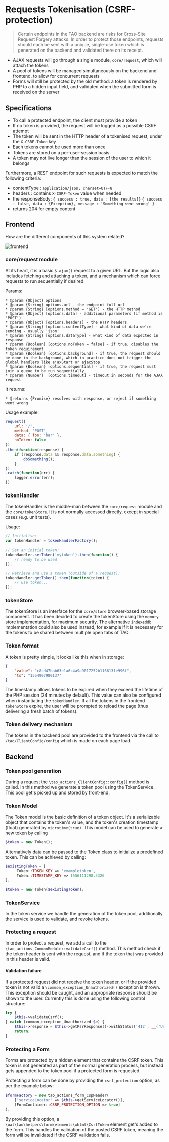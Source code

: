 # Requests Tokenisation (CSRF-protection)

> Certain endpoints in the TAO backend are risks for Cross-Site Request Forgery attacks. In order to protect those endpoints, requests should each be sent with a unique, single-use token which is generated on the backend and validated there on its receipt.

-   AJAX requests will go through a single module, `core/request`, which will attach the tokens
-   A pool of tokens will be managed simultaneously on the backend and frontend, to allow for concurrent requests
-   Forms will still be protected by the old method: a token is rendered by PHP to a hidden input field, and validated when the submitted form is received on the server

## Specifications

-   To call a protected endpoint, the client must provide a token
-   If no token is provided, the request will be logged as a possible CSRF attempt
-   The token will be sent in the HTTP header of a tokenised request, under the `X-CSRF-Token` key
-   Each tokens cannot be used more than once
-   Tokens are stored on a per-user-session basis
-   A token may not live longer than the session of the user to which it belongs

Furthermore, a REST endpoint for such requests is expected to match the following criteria:

-   contentType : `application/json; charset=UTF-8`
-   headers : contains `X-CSRF-Token` value when needed
-   the responseBody:
      `{ success : true, data : [the results]}`
      `{ success : false, data : {Exception}, message : 'Something went wrong' }`
-   returns 204 for empty content

## Frontend

How are the different components of this system related?

![frontend](Requests.png)

### core/request module

At its heart, it is a basic `$.ajax()` request to a given URL. But the logic also includes fetching and attaching a token, and a mechanism which can force requests to run sequentially if desired.

Params:

```
* @param {Object} options
* @param {String} options.url - the endpoint full url
* @param {String} [options.method = 'GET'] - the HTTP method
* @param {Object} [options.data] - additional parameters (if method is 'POST')
* @param {Object} [options.headers] - the HTTP headers
* @param {String} [options.contentType] - what kind of data we're sending - usually 'json'
* @param {String} [options.dataType] - what kind of data expected in response
* @param {Boolean} [options.noToken = false] - if true, disables the token requirement
* @param {Boolean} [options.background] - if true, the request should be done in the background, which in practice does not trigger the global handlers like ajaxStart or ajaxStop
* @param {Boolean} [options.sequential] - if true, the request must join a queue to be run sequentially
* @param {Number}  [options.timeout] - timeout in seconds for the AJAX request
```

It returns:

```
* @returns {Promise} resolves with response, or reject if something went wrong
```

Usage example:

```javascript
request({
    url: '/',
    method: 'POST',
    data: { foo: 'bar' },
    noToken: false
})
.then(function(response) {
    if (response.data && response.data.something) {
        doSomething();
    }
})
.catch(function(err) {
    logger.error(err);
})
```

### tokenHandler

The tokenHandler is the middle-man between the `core/request` module and the `core/tokenStore`. It is not normally accessed directly, except in special cases (e.g. unit tests).

Usage:

```javascript
// Initialise:
var tokenHandler = tokenHandlerFactory();

// Set an initial token:
tokenHandler.setToken('mytoken').then(function() {
    // ready to be used
});

// Retrieve and use a token (outside of a request):
tokenHandler.getToken().then(function(token) {
    // use token...
});
```

### tokenStore

The tokenStore is an interface for the `core/store` browser-based storage component. It has been decided to create the tokenStore using the `memory` store implementation, for maximum security. The alternative `indexeddb` implementation could also be used instead, for example if it is necessary for the tokens to be shared between multiple open tabs of TAO.

### Token format

A token is pretty simple, it looks like this when in storage:

```json
{
    "value": "c8cd47bab63e1a6c4a9a9017252b1166131e996f",
    "ts": "1554907980137"
}
```

The timestamp allows tokens to be expired when they exceed the lifetime of the PHP session (24 minutes by default). This value can also be configured when instantiating the `tokenHandler`. If all the tokens in the frontend `tokenStore` expire, the user will be prompted to reload the page (thus delivering a fresh batch of tokens).

### Token delivery mechanism

The tokens in the backend pool are provided to the frontend via the call to `/tao/ClientConfig/config` which is made on each page load.

## Backend

### Token pool generation

During a request the `\tao_actions_ClientConfig::config()` method is called. In this method we generate a token pool using the TokenService. This pool get's picked up and stored by front-end.

### Token Model

The Token model is the basic definition of a token object. It's a serializable object that contains the token's value, and the token's creation timestamp (float) generated by `microtime(true)`.
This model can be used to generate a new token by calling 

```php
$token = new Token();
```

Alternatively data can be passed to the Token class to initialize a predefined token. This can be achieved by calling:

```php
$existingToken = [
     Token::TOKEN_KEY => 'exampletoken',
     Token::TIMESTAMP_KEY => 1556111298.3326
];

$token = new Token($existingToken);
```

### TokenService

In the token service we handle the generation of the token pool, additionally the service is used to validate, and revoke tokens.

### Protecting a request

In order to protect a request, we add a call to the `\tao_actions_CommonModule::validateCsrf()` method. This method check if the token header is sent with the request, and if the token that was provided in this header is valid.

#### Validation failure

If a protected request did not receive the token header, or if the provided token is not valid a `\common_exception_Unauthorized()` exception is thrown. This exception should be caught, and an appropriate response should be shown to the user.
Currently this is done using the following control structure:

```php
try {
    $this->validateCsrf();
} catch (common_exception_Unauthorized $e) {
    $this->response = $this->getPsrResponse()->withStatus('412', __('Unable to process your request'));
    return;
}
```

### Protecting a Form

Forms are protected by a hidden element that contains the CSRF token. This token is not generated as part of the normal generation process, but instead gets appended to the token pool if a protected form is requested.

Protecting a form can be done by providing the `csrf_protection` option, as per the example below:
```php
$formFactory = new tao_actions_form_CspHeader(
    ['serviceLocator' => $this->getServiceLocator()],
    [FormContainer::CSRF_PROTECTION_OPTION => true]
);
```

By providing this option, a `\oat\tao\helpers\form\elements\xhtml\CsrfToken` element get's added to the form. This handles the validation of the posted CSRF token, meaning the form will be invalidated if the CSRF validation fails.
